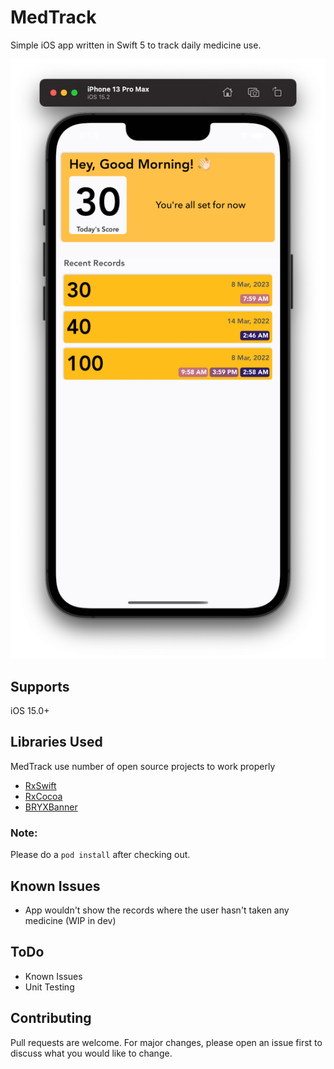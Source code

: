 # MedTrack
Simple iOS app written in Swift 5 to track daily medicine use.



![My Image](RepoAssets/screenshot.png)


## Supports

iOS 15.0+


## Libraries Used

MedTrack use number of open source projects to work properly


* [RxSwift](https://github.com/ReactiveX/RxSwift)
* [RxCocoa](https://github.com/ReactiveX/RxSwift/tree/master/RxCocoa)
* [BRYXBanner](https://github.com/bryx-inc/BRYXBanner)

### Note:
Please do a  `pod install` after checking out.


## Known Issues

* App wouldn't show the records where the user hasn't taken any medicine (WIP in dev)

## ToDo

* Known Issues
* Unit Testing


## Contributing
Pull requests are welcome. For major changes, please open an issue first to discuss what you would like to change.

    




